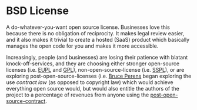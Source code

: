 # BSD License
A do-whatever-you-want open source license. Businesses love this
because there is no obligation of reciprocity. It makes legal review
easier, and it also makes it trivial to create a hosted (SaaS) product
which basically manages the open code for you and makes it more accessible.

Increasingly, people (and businesses) are losing their patience with blatant
knock-off-services, and they are choosing either stronger open-source
licenses (i.e. [EUPL](./eupl.md) and [GPL](./agpl.md)),
non-open-source-license (i.e. [SSPL](./what/sspl.md)), or are exploring
post-open-source-licenses (i.e. [Bruce Perens](../who/bruce-perens.md)
began exploring the use _contract law_ (as opposed to copyright law)
which would achieve everything open source would, but would also entitle
the authors of the project to a percentage of revenues from anyone using
the [post-open-source-contract](./post-open-source-contract.md).
